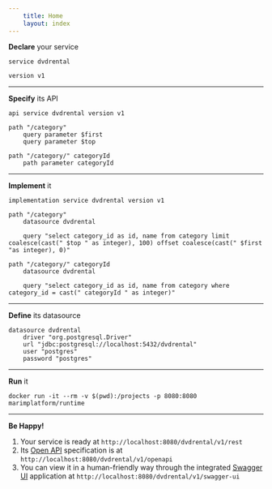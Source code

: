 ```yaml
---
    title: Home
    layout: index
---
```

**Declare** your service
```
service dvdrental

version v1
```
---

**Specify** its API
```
api service dvdrental version v1

path "/category"
	query parameter $first
	query parameter $top

path "/category/" categoryId
	path parameter categoryId	
```
---

**Implement** it
```
implementation service dvdrental version v1

path "/category"
	datasource dvdrental

	query "select category_id as id, name from category limit coalesce(cast(" $top " as integer), 100) offset coalesce(cast(" $first "as integer), 0)"

path "/category/" categoryId
	datasource dvdrental

	query "select category_id as id, name from category where category_id = cast(" categoryId " as integer)"
```
---

**Define** its datasource
```
datasource dvdrental
	driver "org.postgresql.Driver"
	url "jdbc:postgresql://localhost:5432/dvdrental"
	user "postgres"
	password "postgres"
```
---

**Run** it
```
docker run -it --rm -v $(pwd):/projects -p 8080:8080 marimplatform/runtime
```
---

**Be Happy!** 

1. Your service is ready at `http://localhost:8080/dvdrental/v1/rest`
2. Its [Open API](https://www.openapis.org/) specification is at `http://localhost:8080/dvdrental/v1/openapi`
3. You can view it in a human-friendly way through the integrated [Swagger UI](https://swagger.io/tools/swagger-ui/) application at `http://localhost:8080/dvdrental/v1/swagger-ui`